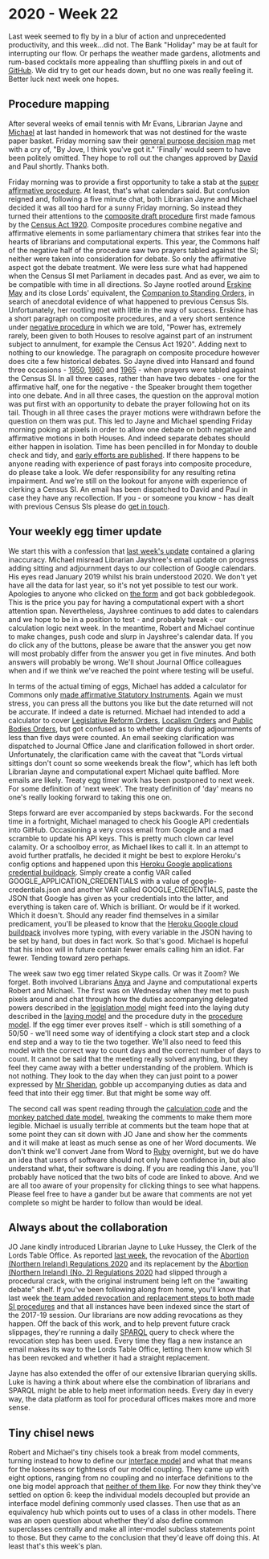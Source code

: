 # 2020 - Week 22

Last week seemed to fly by in a blur of action and unprecedented productivity, and this week...did not. The Bank "Holiday" may be at fault for interrupting our flow. Or perhaps the weather made gardens, allotments and rum-based cocktails more appealing than shuffling pixels in and out of [GitHub](http://en.wikipedia.org/wiki/GitHub). We did try to get our heads down, but no one was really feeling it. Better luck next week one hopes.

## Procedure mapping

After several weeks of email tennis with Mr Evans, Librarian Jayne and [Michael](https://twitter.com/fantasticlife) at last handed in homework that was not destined for the waste paper basket. Friday morning saw their [general purpose decision map](https://github.com/ukparliament/ontologies/blob/master/procedure/flowcharts/meta/decisions/decisions.pdf) met with a cry of, "By Jove, I think you've got it." 'Finally' would seem to have been politely omitted. They hope to roll out the changes approved by [David](https://twitter.com/clerkly) and Paul shortly. Thanks both.

Friday morning was to provide a first opportunity to take a stab at the [super affirmative procedure](https://guidetoprocedure.parliament.uk/collections/AAS0LGpw/super-affirmative-procedure). At least, that's what calendars said. But confusion reigned and, following a five minute chat, both Librarian Jayne and Michael decided it was all too hard for a sunny Friday morning. So instead they turned their attentions to the [composite draft procedure](https://erskinemay.parliament.uk/section/5622/composite-procedure/) first made famous by the [Census Act 1920](https://www.legislation.gov.uk/ukpga/Geo5/10-11/41/contents). Composite procedures combine negative and affirmative elements in some parliamentary chimera that strikes fear into the hearts of librarians and computational experts. This year, the Commons half of the negative half of the procedure saw two prayers tabled against the SI; neither were taken into consideration for debate. So only the affirmative aspect got the debate treatment. We were less sure what had happened when the Census SI met Parliament in decades past. And as ever, we aim to be compatible with time in all directions. So Jayne rootled around [Erskine May](https://erskinemay.parliament.uk/) and its close Lords' equivalent, the [Companion to Standing Orders](https://publications.parliament.uk/pa/ld/ldcomp/compso2017/compso02.htm), in search of anecdotal evidence of what happened to previous Census SIs. Unfortunately, her rootling met with little in the way of success. Erskine has a short paragraph on composite procedures, and a very short sentence under [negative procedure](https://erskinemay.parliament.uk/section/5627/the-negative-procedure) in which we are told, "Power has, extremely rarely, been given to both Houses to resolve against part of an instrument subject to annulment, for example the Census Act 1920". Adding next to nothing to our knowledge. The paragraph on composite procedure however does cite a few historical debates. So Jayne dived into Hansard and found three occasions - [1950](https://hansard.parliament.uk/Commons/1950-07-11/debates/ae8e2321-7fcb-4d1e-be53-7fb270d71856/DraftCensusOrder), [1960](https://hansard.parliament.uk/Commons/1960-05-04/debates/1c7a23e1-70de-4aee-a4e9-026b6c596620/Census) and [1965](https://hansard.parliament.uk/Commons/1965-03-18/debates/de4a63b0-8931-4439-9964-7c5d12dfae0e/Census) - when prayers were tabled against the Census SI. In all three cases, rather than have two debates - one for the affirmative half, one for the negative - the Speaker brought them together into one debate. And in all three cases, the question on the approval motion was put first with an opportunity to debate the prayer following hot on its tail. Though in all three cases the prayer motions were withdrawn before the question on them was put. This led to Jayne and Michael spending Friday morning poking at pixels in order to allow one debate on both negative and affirmative motions in both Houses. And indeed separate debates should either happen in isolation. Time has been pencilled in for Monday to double check and tidy, and [early efforts are published](https://ukparliament.github.io/ontologies/procedure/flowcharts/sis/census.pdf).  If there happens to be anyone reading with experience of past forays into composite procedure, do please take a look. We defer responsibility for any resulting retina impairment. And we're still on the lookout for anyone with experience of clerking a Census SI. An email has been dispatched to David and Paul in case they have any recollection. If you - or someone you know - has dealt with previous Census SIs please do [get in touch](mailto:RIIDMSMailbox@parliament.uk.).


## Your weekly egg timer update

We start this with a confession that [last week's update](https://ukparliament.github.io/ontologies/meta/weeknotes/2020/21/) contained a glaring inaccuracy. Michael misread Librarian Jayshree's email update on progress adding sitting and adjournment days to our collection of Google calendars. His eyes read January 2019 whilst his brain understood 2020. We don't yet have all the data for last year, so it's not yet possible to test our work. Apologies to anyone who clicked on [the form](http://parliament-calendar.herokuapp.com/) and got back gobbledegook. This is the price you pay for having a computational expert with a short attention span. Nevertheless, Jayshree continues to add dates to calendars and we hope to be in a position to test - and probably tweak - our calculation logic next week. In the meantime, Robert and Michael continue to make changes, push code and slurp in Jayshree's calendar data. If you do click any of the buttons, please be aware that the answer you get now will most probably differ from the answer you get in five minutes. And both answers will probably be wrong. We'll shout Journal Office colleagues when and if we think we've reached the point where testing will be useful.

In terms of the actual timing of eggs, Michael has added a calculator for Commons only [made affirmative Statutory Instruments](https://ukparliament.github.io/ontologies/procedure/flowcharts/sis/made-affirmative.pdf). Again we must stress, you can press all the buttons you like but the date returned will not be accurate. If indeed a date is returned. Michael had intended to add a calculator to cover [Legislative Reform Orders](https://www.parliament.uk/business/committees/committees-archive/regulatory-reform-committee/regulatory-reform-orders/), [Localism Orders](https://guidetoprocedure.parliament.uk/articles/0jFPWpQS/localism-orders) and [Public Bodies Orders](https://guidetoprocedure.parliament.uk/articles/db4pAIeE/public-bodies-orders), but got confused as to whether days during adjournments of less than five days were counted. An email seeking clarification was dispatched to Journal Office Jane and clarification followed in short order. Unfortunately, the clarification came with the caveat that "Lords virtual sittings don't count so some weekends break the flow", which has left both Librarian Jayne and computational expert Michael quite baffled. More emails are likely. Treaty egg timer work has been postponed to next week. For some definition of 'next week'. The treaty definition of 'day' means no one's really looking forward to taking this one on.

Steps forward are ever accompanied by steps backwards. For the second time in a fortnight, Michael managed to check his Google API credentials into GitHub. Occasioning a very cross email from Google and a mad scramble to update his API keys. This is pretty much clown car level calamity. Or a schoolboy error, as Michael likes to call it. In an attempt to avoid further pratfalls, he decided it might be best to explore Heroku's config options and happened upon this [Heroku Google applications credential buildpack](https://elements.heroku.com/buildpacks/elishaterada/heroku-google-application-credentials-buildpack). Simply create a config VAR called GOOGLE_APPLICATION_CREDENTIALS with a value of google-credentials.json and another VAR called GOOGLE_CREDENTIALS, paste the JSON that Google has given as your credentials into the latter, and everything is taken care of. Which is brilliant. Or would be if it worked. Which it doesn't. Should any reader find themselves in a similar predicament, you'll be pleased to know that the [Heroku Google cloud buildpack](https://github.com/lepinsk/heroku-google-cloud-buildpack) involves more typing, with every variable in the JSON having to be set by hand, but does in fact work. So that's good. Michael is hopeful that his inbox will in future contain fewer emails calling him an idiot. Far fewer. Tending toward zero perhaps.

The week saw two egg timer related Skype calls. Or was it Zoom? We forget. Both involved Librarians [Anya](https://twitter.com/bitten_) and Jayne and computational experts Robert and Michael. The first was on Wednesday when they met to push pixels around and chat through how the duties accompanying delegated powers described in the [legislation model](https://ukparliament.github.io/ontologies/legislation/legislation-ontology.html) might feed into the laying duty described in the [laying model](https://ukparliament.github.io/ontologies/laying/laying-ontology.html) and the procedure duty in the [procedure model](https://ukparliament.github.io/ontologies/procedure/procedure-ontology.html). If the egg timer ever proves itself - which is still something of a 50/50 - we'll need some way of identifying a clock start step and a clock end step and a way to tie the two together. We'll also need to feed this model with the correct way to count days and the correct number of days to count. It cannot be said that the meeting really solved anything, but they feel they came away with a better understanding of the problem. Which is not nothing. They look to the day when they can just point to a power expressed by [Mr Sheridan](https://twitter.com/johnlsheridan), gobble up accompanying duties as data and feed that into their egg timer. But that might be some way off.

The second call was spent reading through the [calculation code](https://github.com/fantasticlife/egg-timer/blob/master/app/controllers/calculator_controller.rb) and the [monkey patched date model](https://github.com/fantasticlife/egg-timer/blob/master/lib/monkey_patching/date.rb), tweaking the comments to make them more legible. Michael is usually terrible at comments but the team hope that at some point they can sit down with JO Jane and show her the comments and it will make at least as much sense as one of her Word documents. We don't think we'll convert Jane from Word to [Ruby](https://en.wikipedia.org/wiki/Ruby_(programming_language)) overnight, but we do have an idea that users of software should not only have confidence in, but also understand what, their software is doing. If you are reading this Jane, you'll probably have noticed that the two bits of code are linked to above. And we are all too aware of your propensity for clicking things to see what happens. Please feel free to have a gander but be aware that comments are not yet complete so might be harder to follow than would be ideal.

## Always about the collaboration

JO Jane kindly introduced Librarian Jayne to Luke Hussey, the Clerk of the Lords Table Office. As reported [last week](https://ukparliament.github.io/ontologies/meta/weeknotes/2020/21/), the revocation of the [Abortion (Northern Ireland) Regulations 2020](https://statutoryinstruments.parliament.uk/timeline/edM33LSY/SI-2020345/) and its replacement by the [Abortion (Northern Ireland) (No. 2) Regulations 2020](https://statutoryinstruments.parliament.uk/timeline/T0WjTwoH/SI-2020503/) had slipped through a procedural crack, with the original instrument being left on the "awaiting debate" shelf. If you've been following along from home, you'll know that last week [the team added revocation and replacement steps to both made SI procedures](https://trello.com/c/KWbc8Etq/75-revoked-sis-committee-consideration) and that all instances have been indexed since the start of the 2017-19 session. Our librarians are now adding revocations as they happen. Off the back of this work, and to help prevent future crack slippages, they're running a daily [SPARQL](https://en.wikipedia.org/wiki/SPARQL) query to check where the revocation step has been used. Every time they flag a new instance an email makes its way to the Lords Table Office, letting them know which SI has been revoked and whether it had a straight replacement.

Jayne has also extended the offer of our extensive librarian querying skills. Luke is having a think about where else the combination of librarians and SPARQL might be able to help meet information needs. Every day in every way, the data platform as tool for procedural offices makes more and more sense.

## Tiny chisel news

Robert and Michael's tiny chisels took a break from model comments, turning instead to how to define our [interface model](https://ukparliament.github.io/ontologies/interface/interface.html) and what that means for the looseness or tightness of our model coupling. They came up with eight options, ranging from no coupling and no interface definitions to the one big model approach that [neither of them like](https://smethur.st/posts/176135865). For now they think they've settled on option 6: keep the individual models decoupled but provide an interface model defining commonly used classes. Then use that as an equivalency hub which points out to uses of a class in other models. There was an open question about whether they'd also define common superclasses centrally and make all inter-model subclass statements point to those. But they came to the conclusion that they'd leave off doing this. At least that's this week's plan.